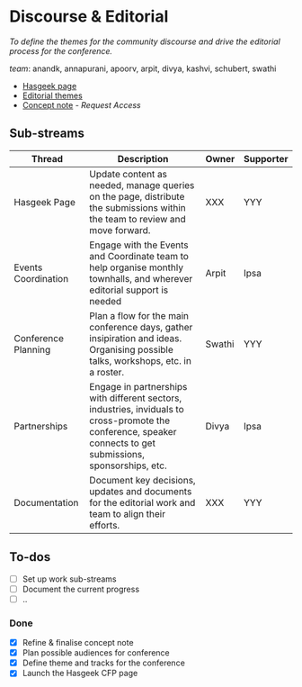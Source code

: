 
# Discourse & Editorial

*To define the themes for the community discourse and drive the editorial process for the conference.* 

_team_: anandk, annapurani, apoorv, arpit, divya, kashvi, schubert, swathi

- [Hasgeek page](https://hasgeek.com/Vizchitra/2025)
- [Editorial themes](editorial.md)
- [Concept note](https://docs.google.com/document/d/1WiGoeug9QzqTIL2qdVAjhLVU3fieeUVTZ3VB-h_q3Go/edit?usp=sharing) - _Request Access_

## Sub-streams

| Thread | Description | Owner | Supporter |
| -------- | ------- | ------- | ------- |
| Hasgeek Page | Update content as needed, manage queries on the page, distribute the submissions within the team to review and move forward. | XXX | YYY |
| Events Coordination | Engage with the Events and Coordinate team to help organise monthly townhalls, and wherever editorial support is needed | Arpit | Ipsa |
| Conference Planning | Plan a flow for the main conference days, gather insipiration and ideas. Organising possible talks, workshops, etc. in a roster. | Swathi | YYY |
| Partnerships | Engage in partnerships with different sectors, industries, inviduals to cross-promote the conference, speaker connects to get submissions, sponsorships, etc. | Divya | Ipsa |
| Documentation | Document key decisions, updates and documents for the editorial work and team to align their efforts. | XXX | YYY |

## To-dos
- [ ] Set up work sub-streams
- [ ] Document the current progress
- [ ] ..

### Done
- [x] Refine & finalise concept note
- [x] Plan possible audiences for conference
- [x] Define theme and tracks for the conference
- [x] Launch the Hasgeek CFP page
